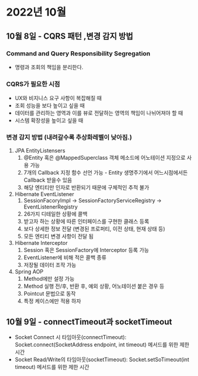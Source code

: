 # 2022년 10월
## 10월 8일 - CQRS 패턴 ,변경 감지 방법
### Command and Query Responsibility Segregation
- 명령과 조회의 책임을 분리한다.
### CQRS가 필요한 시점
- UX와 비지니스 요구 사항이 복잡해질 때
- 조회 성능을 보다 높이고 싶을 때
- 데이터를 관리하는 영역과 이를 뷰로 전달하는 영역의 책임이 나뉘어져야 할 때
- 시스템 확장성을 높이고 싶을 때
### 변경 감지 방법 (내려갈수록 추상화레벨이 낮아짐.)
1. JPA EntityListensers
   1. @Entity 혹은 @MappedSuperclass 객체 메소드에 어노테이션 지정으로 사용 가능
   2. 7개의 Callback 지정 함수 선언 가능 - Entity 생명주기에서 어느시점에서든 Callback 받을수 있음
   3. 해당 엔티티만 인자로 반환되기 때문에 구체적인 추적 불가
2. Hibernate EventListener
   1. SessionFacoryImpl -> SessionFactoryServiceRegistry -> EventListenerRegistry
   2. 26가지 디테일한 상황에 콜백
   3. 받고자 하는 상황에 따른 인터페이스를 구현한 클래스 등록
   4. 보다 상세한 정보 전달 (변경된 프로퍼티, 이전 상태, 현재 상태 등)
   5. 모든 엔티티 변경 사항이 전달 됨
3. Hibernate Interceptor
   1. Session 혹은 SessionFactory에 Interceptor 등록 가능
   2. EventListener에 비해 적은 콜백 종류
   3. 저장될 데이터 조작 가능
4. Spring AOP
   1. Method에만 설정 가능
   2. Method 실행 전/후, 반환 후, 예외 상황, 어노테이션 붙은 경우 등
   3. Pointcut 문법으로 동작
   4. 특정 케이스에만 적용 하자

## 10월 9일 - connectTimeout과 socketTimeout
- Socket Connect 시 타임아웃(connectTimeout): Socket.connect(SocketAddress endpoint, int timeout) 메서드를 위한 제한 시간
- Socket Read/Write의 타임아웃(socketTimeout): Socket.setSoTimeout(int timeout) 메서드를 위한 제한 시간